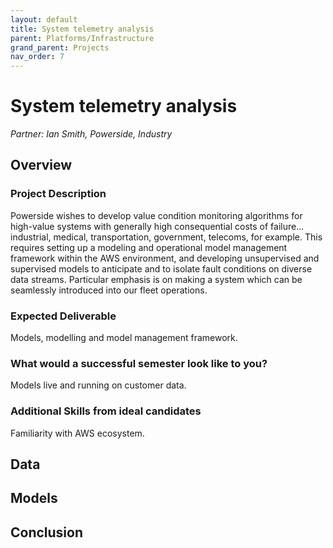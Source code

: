 ```yaml
---
layout: default
title: System telemetry analysis
parent: Platforms/Infrastructure
grand_parent: Projects 
nav_order: 7
---
```



# System telemetry analysis
*Partner: Ian Smith, Powerside, Industry*

## Overview
### Project Description
Powerside wishes to develop value condition monitoring algorithms for high-value systems with generally high consequential costs of failure... industrial, medical, transportation, government, telecoms, for example. This requires setting up a modeling and operational model management framework within the AWS environment, and developing unsupervised and supervised models to anticipate and to isolate fault conditions on diverse data streams.  Particular emphasis is on making a system which can be seamlessly introduced into our fleet operations.
### Expected Deliverable
Models, modelling and model management framework.
### What would a successful semester look like to you?
Models live and running on customer data.
### Additional Skills from ideal candidates
Familiarity with AWS ecosystem.

## Data

## Models

## Conclusion


```python

```
